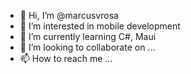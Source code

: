 - 👋 Hi, I’m @marcusvrosa
- 👀 I’m interested in mobile development
- 🌱 I’m currently learning C#, Maui
- 💞️ I’m looking to collaborate on ...
- 📫 How to reach me ...

<!---
marcusvrosa/marcusvrosa is a ✨ special ✨ repository because its `README.md` (this file) appears on your GitHub profile.
You can click the Preview link to take a look at your changes.
--->
